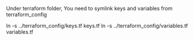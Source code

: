 Under terraform folder, You need to symlink keys and variables from terraform_config

ln -s ../terraform_config/keys.tf keys.tf
ln -s ../terraform_config/variables.tf variables.tf
